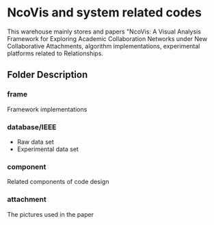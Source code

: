 # NcoVis and system related codes
This warehouse mainly stores and papers "NcoVis:  A Visual Analysis Framework for Exploring Academic Collaboration Networks under New Collaborative   Attachments, algorithm implementations, experimental platforms related to Relationships.

## Folder Description

### frame
Framework implementations

### database/IEEE
- Raw data set
- Experimental data set

### component
Related components of code design

### attachment
The pictures used in the paper

